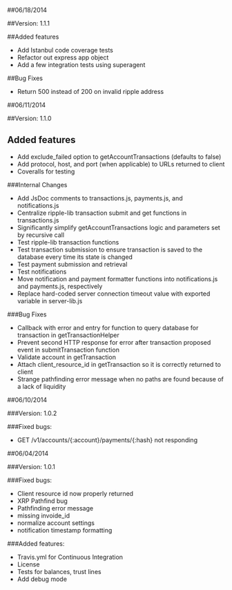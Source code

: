 ##06/18/2014

##Version:
1.1.1

##Added features
- Add Istanbul code coverage tests
- Refactor out express app object
- Add a few integration tests using superagent

##Bug Fixes
- Return 500 instead of 200 on invalid ripple address

##06/11/2014

##Version:
1.1.0

## Added features
- Add exclude_failed option to getAccountTransactions (defaults to false)
- Add protocol, host, and port (when applicable) to URLs returned to client
- Coveralls for testing

###Internal Changes
- Add JsDoc comments to transactions.js, payments.js, and notifications.js
- Centralize ripple-lib transaction submit and get functions in transactions.js
- Significantly simplify getAccountTransactions logic and parameters set by recursive call
- Test ripple-lib transaction functions
- Test transaction submission to ensure transaction is saved to the database every time its state is changed
- Test payment submission and retrieval
- Test notifications
- Move notification and payment formatter functions into notifications.js and payments.js, respectively
- Replace hard-coded server connection timeout value with exported variable in server-lib.js

###Bug Fixes
- Callback with error and entry for function to query database for transaction in getTransactionHelper
- Prevent second HTTP response for error after transaction proposed event in submitTransaction function
- Validate account in getTransaction
- Attach client_resource_id in getTransaction so it is correctly returned to client
- Strange pathfinding error message when no paths are found because of a lack of liquidity

##06/10/2014

###Version:
1.0.2

###Fixed bugs:
- GET /v1/accounts/{:account}/payments/{:hash} not responding

##06/04/2014

###Version: 
1.0.1

###Fixed bugs:
- Client resource id now properly returned
- XRP Pathfind bug
- Pathfinding error message
- missing invoide_id
- normalize account settings 
- notification timestamp formatting

###Added features:
- Travis.yml for Continuous Integration
- License
- Tests for balances, trust lines
- Add debug mode

